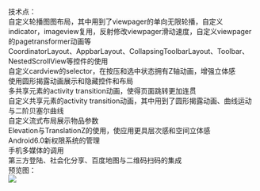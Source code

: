 技术点：<br>
自定义轮播图图布局，其中用到了viewpager的单向无限轮播，自定义indicator，imageview复用，反射修改viewpager滑动速度，自定义viewpager的pagetransformer动画等<br>
CoordinatorLayout、AppbarLayout、CollapsingToolbarLayout、Toolbar、NestedScrollView等控件的使用<br>
自定义cardview的selector，在按压和选中状态拥有Z轴动画，增强立体感<br>
使用圆形揭露动画展示和隐藏控件和布局<br>
多共享元素的activity transition动画，使得页面跳转更加连贯<br>
自定义共享元素的activity transition动画，其中用到了圆形揭露动画、曲线运动与二阶贝塞尔曲线<br>
自定义流式布局展示物品参数<br>
Elevation与TranslationZ的使用，使应用更具层次感和空间立体感<br>
Android6.0新权限系统的管理<br>
手机多媒体的调用<br>
第三方登陆、社会化分享、百度地图与二维码扫码的集成<br>
预览图：<br>
![](https://github.com/taoyimin/Gift/raw/master/pic/video.gif)
